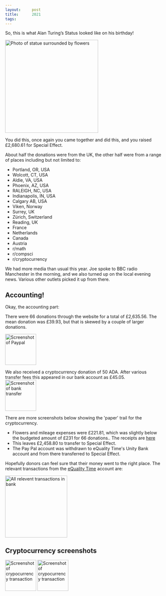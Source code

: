 ```yaml
---
layout:     post
title:      2021
tags:       
---
```


So, this is what Alan Turing’s Status looked like on his birthday!

<img src="{{site.baseurl}}/assets/images/2021/1.JPG" alt="Photo of statue surrounded by flowers" width=300px />


You did this, once again you came together and did this, and you raised £2,680.61 for Special Effect.

About half the donations were from the UK, the other half were from a range of places including but not limited to: 

* Portland, OR, USA
* Wolcott, CT, USA
* Aldie, VA, USA
* Phoenix, AZ, USA
* RALEIGH, NC, USA
* Indianapolis, IN, USA
* Calgary AB, USA
* Viken, Norway
* Surrey, UK
* Zürich, Switzerland
* Reading, UK
* France
* Netherlands
* Canada
* Austria
* r/math
* r/compsci
* r/cryptocurrency

We had more media than usual this year. Joe spoke to BBC radio Manchester in the morning, and we also turned up on the local evening news. Various other outlets picked it up from there. 

## Accounting!
Okay, the accounting part:

There were 66 donations through the website for a total of £2,635.56. The mean donation was £39.93, but that is skewed by a couple of larger donations. 

<img src="{{site.baseurl}}/assets/images/2021/paypal.png" alt="Screenshot of Paypal" width=100px />

We also received a cryptocurrency donation of 50 ADA. After various transfer fees this appeared in our bank account as £45.05.  
<img src="{{site.baseurl}}/assets/images/2021/2.png" alt="Screenshot of bank transfer" width=100px />

There are more screenshots below showing the 'paper' trail for the cryptocurrency. 


*   Flowers and mileage expenses were £221.81, which was slightly below the budgeted amount of £231 for 66 donations.\. The receipts are [here]({{site.baseurl}}/assets/images/2021/flowers.pdf)
*   This leaves £2,458.80 to transfer to Special Effect. 
*   The Pay Pal account was withdrawn to eQuality Time's Unity Bank account and from there transferred to Special Effect. 

Hopefully donors can feel sure that their money went to the right place. The relevant transactions from the [eQuality Time](https://equalitytime.co.uk/) account are: 

<img src="{{site.baseurl}}/assets/images/2021/bank.png" alt="All relevent transactions in bank" width=200px />



## Cryptocurrency screenshots
<img src="{{site.baseurl}}/assets/images/2021/3.jpeg" alt="Screenshot of crypocurrency transaction" width=100px />
<img src="{{site.baseurl}}/assets/images/2021/4.jpeg" alt="Screenshot of crypocurrency transaction" width=100px />
